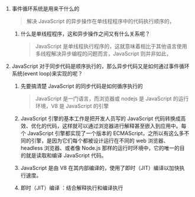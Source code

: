 1. 事件循环系统是用来干什么的
   > 解决 JavaScript 的异步操作在单线程程序中的代码执行顺序的，
   1. 什么是单线程程序，这和异步操作之间又有什么关系呢？
      > JavaScript 是单线程执行程序的，这就意味着相比于其他语言使用多线程解决异步编程的问题而言，JavaScript 则并非如此，
2. JavaScript 对于同步代码是顺序执行的，那么异步代码又是如何通过事件循环系统(event loop)来实现的呢？

   1. 先要搞清楚 JavaScript 的同步代码是如何循序执行的

      > JavaScript 是一门语言，而浏览器或 nodejs 是 JavaScript 的运行环境，V8 是 JavaScript 的引擎

   1. JavaScript 引擎的基本工作是把开发人员写的 JavaScript 代码转换成高效、优化的代码，这样就可以通过浏览器进行解释甚至嵌入到应用中。每个 JavaScript 引擎都实现了一个版本的 ECMAScript，之所以有这么多不同的引擎，是因为它们每个都被设计运行在不同的 web 浏览器、headless 浏览器、或者像 Node.js 那样的运行时环境中，它的唯一的目的就是读取和编译 JavaScript 代码。
   1. JavaScript 是由 V8 在其内部编译的，使用了即时（JIT）编译以加快执行速度。
   1. 即时（JIT）编译 ：结合解释执行和编译执行
